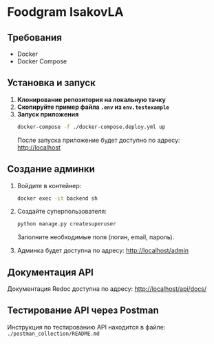 # Foodgram IsakovLA

## Требования
- Docker
- Docker Compose

## Установка и запуск

1. **Клонирование репозитория на локальную тачку**
2. **Скопируйте пример файла `.env` из `env.testexample`**
3. **Запуск приложения**
   ```bash
   docker-compose -f ./docker-compose.deploy.yml up
   ```
   После запуска приложение будет доступно по адресу: [http://localhost](http://localhost)

## Создание админки

1. Войдите в контейнер:
   ```bash
   docker exec -it backend sh
   ```

2. Создайте суперпользователя:
   ```bash
   python manage.py createsuperuser
   ```
   Заполните необходимые поля (логин, email, пароль).

3. Админка будет доступна по адресу: [http://localhost/admin](http://localhost/admin)

## Документация API
Документация Redoc доступна по адресу: [http://localhost/api/docs/](http://localhost/api/docs/)

## Тестирование API через Postman
Инструкция по тестированию API находится в файле:  
`./postman_collection/README.md`
